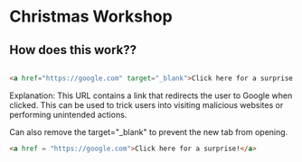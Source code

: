# Christmas Workshop

## How does this work??

```html

<a href="https://google.com" target="_blank">Click here for a surprise!</a>
```

Explanation: This URL contains a link that redirects the user to Google when clicked. This can be used to trick users into visiting malicious websites or performing unintended actions.

Can also remove the target="_blank" to prevent the new tab from opening.

```html
<a href = "https://google.com">Click here for a surprise!</a>
```
